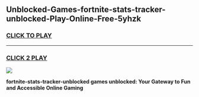 
## Unblocked-Games-fortnite-stats-tracker-unblocked-Play-Online-Free-5yhzk
<h3>
<a href="https://premium76.site?title=fortnite-stats-tracker-unblocked&ref=26A">CLICK TO PLAY</a></h3>
<hr>

<h3>
<a href="https://premium76.site?title=fortnite-stats-tracker-unblocked&ref=26A">CLICK 2 PLAY</a>
  
</h3>

<a href="https://premium76.site?title=fortnite-stats-tracker-unblocked&ref=26A"><img src="https://clearcache.store/games.png"></a>


**fortnite-stats-tracker-unblocked games unblocked: Your Gateway to Fun and Accessible Online Gaming**
